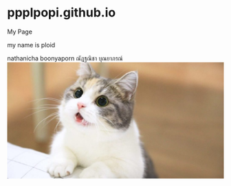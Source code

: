 # ppplpopi.github.io
My Page

my name is ploid 

nathanicha boonyaporn ณัฏฐณิชา บุณยาภรณ์ 
 ![image](1.jpg) 